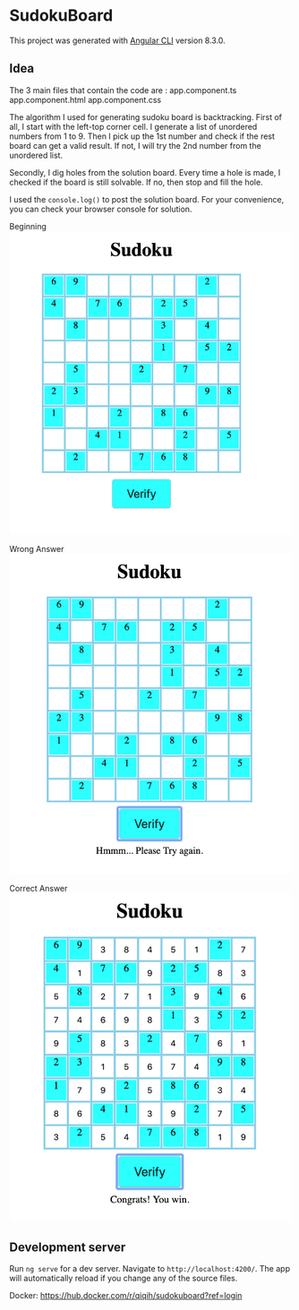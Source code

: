 # SudokuBoard

This project was generated with [Angular CLI](https://github.com/angular/angular-cli) version 8.3.0.

## Idea

The 3 main files that contain the code are :
app.component.ts
app.component.html
app.component.css

The algorithm I used for generating sudoku board is backtracking.
First of all, I start with the left-top corner cell. I generate a list of unordered numbers from 1 to 9. Then I pick up the 1st number and check if the rest board can get a valid result. If not, I will try the 2nd number from the unordered list.

Secondly, I dig holes from the solution board. Every time a hole is made, I checked if the board is still solvable. If no, then stop and fill the hole.

I used the `console.log()` to post the solution board. For your convenience, you can check your browser console for solution.

Beginning
![alt text](https://github.com/AnqiHuangQiQi/angular-sudoku/blob/master/empty_board.png)

Wrong Answer
![alt text](https://github.com/AnqiHuangQiQi/angular-sudoku/blob/master/wrong_solution.png)

Correct Answer
![alt text](https://github.com/AnqiHuangQiQi/angular-sudoku/blob/master/correct_solution.png)


## Development server

Run `ng serve` for a dev server. Navigate to `http://localhost:4200/`. The app will automatically reload if you change any of the source files.


Docker: https://hub.docker.com/r/qiqih/sudokuboard?ref=login
